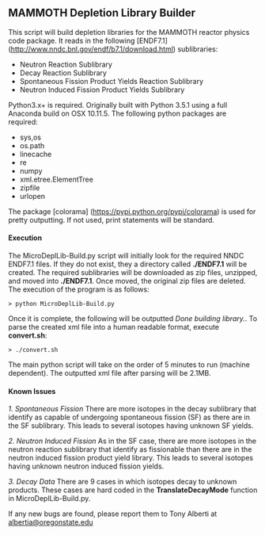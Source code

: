 ## MAMMOTH Depletion Library Builder
This script will build depletion libraries for the MAMMOTH reactor physics code package. It reads in the following [ENDF7.1] (http://www.nndc.bnl.gov/endf/b7.1/download.html) sublibraries:

- Neutron Reaction Sublibrary
- Decay Reaction Sublibrary
- Spontaneous Fission Product Yields Reaction Sublibrary
- Neutron Induced Fission Product Yields Sublibrary

Python3.x+ is required. Originally built with Python 3.5.1 using a full Anaconda build on OSX 10.11.5. The following python packages are required:

- sys,os
- os.path
- linecache
- re
- numpy
- xml.etree.ElementTree
- zipfile
- urlopen

The package [colorama] (https://pypi.python.org/pypi/colorama) is used for pretty outputting. If not used, print statements will be standard.

#### Execution
The MicroDeplLib-Build.py script will initially look for the required NNDC ENDF7.1 files. If they do not exist, they a directory called **./ENDF7.1** will be created. The required sublibraries will be downloaded as zip files, unzipped, and moved into **./ENDF7.1**. Once moved, the original zip files are deleted. The execution of the program is as follows:

    > python MicroDeplLib-Build.py

Once it is complete, the following will be outputted *Done building library.*. To parse the created xml file into a human readable format, execute **convert.sh**:

    > ./convert.sh

The main python script will take on the order of 5 minutes to run (machine dependent). The outputted xml file after parsing will be 2.1MB.

#### Known Issues
*1. Spontaneous Fission*
There are more isotopes in the decay sublibrary that identify as capable of undergoing spontaneous fission  (SF) as there are in the SF sublibrary. This leads to several isotopes having unknown SF yields.

*2. Neutron Induced Fission*
As in the SF case, there are more isotopes in the neutron reaction sublibrary that identify as fissionable than there are in the neutron induced fission product yield library. This leads to several isotopes having unknown neutron induced fission yields.

*3. Decay Data*
There are 9 cases in which isotopes decay to unknown products. These cases are hard coded in the **TranslateDecayMode** function in MicroDeplLib-Build.py.

If any new bugs are found, please report them to Tony Alberti at albertia@oregonstate.edu
